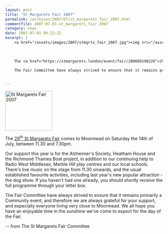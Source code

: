 ```yaml
---
layout: post
title: "St Margarets Fair 2007"
permalink: /archives/2007/07/st_margarets_fair_2007.html
commentfile: 2007-07-01-st_margarets_fair_2007
category: news
date: 2007-07-01 09:22:22
excerpt: |
    <a href="/assets/images/2007/stmgrts_fair_2007.jpg"><img src="/assets/images/2007/stmgrts_fair_2007-thumb.jpg" width="150" height="126" alt="St Margarets Fair 2007" class="right" /></a>
    
    
    
    The <a href="https://stmargarets.london/event/fair/200609190226">29<sup>th</sup> St Margarets Fair</a> comes to Moormead on Saturday the 14th of July, between 11.30 and 7.30pm.
    
    The Fair Committee have always strived to ensure that it remains primarily a Community event, and therefore we are always grateful for your support, and especially everyone living very close to Moormead. We all hope you have an enjoyable time in the sunshine we've come to expect for the day of the Fair.
    

---
```


<a href="/assets/images/2007/stmgrts_fair_2007.jpg"><img src="/assets/images/2007/stmgrts_fair_2007-thumb.jpg" width="150" height="126" alt="St Margarets Fair 2007" class="right" /></a>

The [29<sup>th</sup> St Margarets Fair](/event/fair/200609190226) comes to Moormead on Saturday the 14th of July, between 11.30 and 7.30pm.

Our support this year is for the Alzheimer's Society, Heatham House and the Richmond Thames Boat project, in addition to our continuing help to Radio West Middlesex, Marble Hill play centres and our local schools. There's live music on the stage from 11.30 onwards, and the usual established favourite activities, including last year's new popular attraction - the dog show. If you haven't had one already, you should shortly receive the full programme through your letter box.

The Fair Committee have always strived to ensure that it remains primarily a Community event, and therefore we are always grateful for your support, and especially everyone living very close to Moormead. We all hope you have an enjoyable time in the sunshine we've come to expect for the day of the Fair.

-- from The St Margarets Fair Committee
